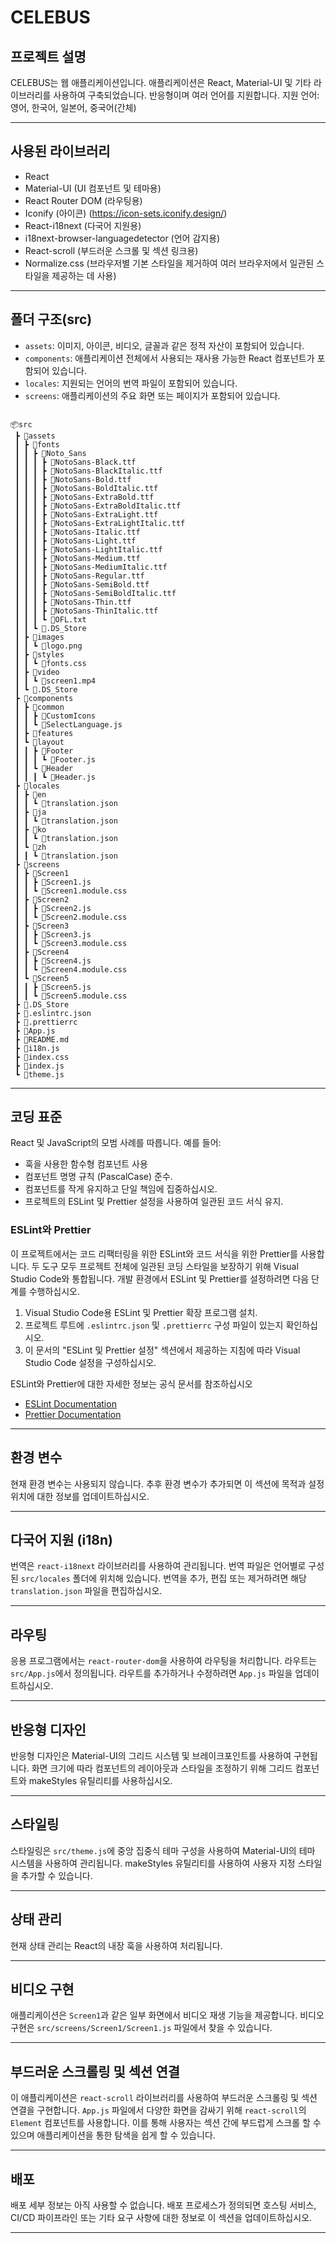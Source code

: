 # CELEBUS

## 프로젝트 설명

CELEBUS는 웹 애플리케이션입니다. 애플리케이션은 React, Material-UI 및 기타 라이브러리를 사용하여 구축되었습니다. 반응형이며 여러 언어를 지원합니다.
지원 언어: 영어, 한국어, 일본어, 중국어(간체)

---

## 사용된 라이브러리

- React
- Material-UI (UI 컴포넌트 및 테마용)
- React Router DOM (라우팅용)
- Iconify (아이콘) (https://icon-sets.iconify.design/)
- React-i18next (다국어 지원용)
- i18next-browser-languagedetector (언어 감지용)
- React-scroll (부드러운 스크롤 및 섹션 링크용)
- Normalize.css (브라우저별 기본 스타일을 제거하여 여러 브라우저에서 일관된 스타일을 제공하는 데 사용)

---

## 폴더 구조(src)

- `assets`: 이미지, 아이콘, 비디오, 글꼴과 같은 정적 자산이 포함되어 있습니다.
- `components`: 애플리케이션 전체에서 사용되는 재사용 가능한 React 컴포넌트가 포함되어 있습니다.
- `locales`: 지원되는 언어의 번역 파일이 포함되어 있습니다.
- `screens`: 애플리케이션의 주요 화면 또는 페이지가 포함되어 있습니다.

```

📦src
 ┣ 📂assets
 ┃ ┣ 📂fonts
 ┃ ┃ ┣ 📂Noto_Sans
 ┃ ┃ ┃ ┣ 📜NotoSans-Black.ttf
 ┃ ┃ ┃ ┣ 📜NotoSans-BlackItalic.ttf
 ┃ ┃ ┃ ┣ 📜NotoSans-Bold.ttf
 ┃ ┃ ┃ ┣ 📜NotoSans-BoldItalic.ttf
 ┃ ┃ ┃ ┣ 📜NotoSans-ExtraBold.ttf
 ┃ ┃ ┃ ┣ 📜NotoSans-ExtraBoldItalic.ttf
 ┃ ┃ ┃ ┣ 📜NotoSans-ExtraLight.ttf
 ┃ ┃ ┃ ┣ 📜NotoSans-ExtraLightItalic.ttf
 ┃ ┃ ┃ ┣ 📜NotoSans-Italic.ttf
 ┃ ┃ ┃ ┣ 📜NotoSans-Light.ttf
 ┃ ┃ ┃ ┣ 📜NotoSans-LightItalic.ttf
 ┃ ┃ ┃ ┣ 📜NotoSans-Medium.ttf
 ┃ ┃ ┃ ┣ 📜NotoSans-MediumItalic.ttf
 ┃ ┃ ┃ ┣ 📜NotoSans-Regular.ttf
 ┃ ┃ ┃ ┣ 📜NotoSans-SemiBold.ttf
 ┃ ┃ ┃ ┣ 📜NotoSans-SemiBoldItalic.ttf
 ┃ ┃ ┃ ┣ 📜NotoSans-Thin.ttf
 ┃ ┃ ┃ ┣ 📜NotoSans-ThinItalic.ttf
 ┃ ┃ ┃ ┗ 📜OFL.txt
 ┃ ┃ ┗ 📜.DS_Store
 ┃ ┣ 📂images
 ┃ ┃ ┗ 📜logo.png
 ┃ ┣ 📂styles
 ┃ ┃ ┗ 📜fonts.css
 ┃ ┣ 📂video
 ┃ ┃ ┗ 📜screen1.mp4
 ┃ ┗ 📜.DS_Store
 ┣ 📂components
 ┃ ┣ 📂common
 ┃ ┃ ┣ 📂CustomIcons
 ┃ ┃ ┗ 📜SelectLanguage.js
 ┃ ┣ 📂features
 ┃ ┗ 📂layout
 ┃ ┃ ┣ 📂Footer
 ┃ ┃ ┃ ┗ 📜Footer.js
 ┃ ┃ ┗ 📂Header
 ┃ ┃ ┃ ┗ 📜Header.js
 ┣ 📂locales
 ┃ ┣ 📂en
 ┃ ┃ ┗ 📜translation.json
 ┃ ┣ 📂ja
 ┃ ┃ ┗ 📜translation.json
 ┃ ┣ 📂ko
 ┃ ┃ ┗ 📜translation.json
 ┃ ┗ 📂zh
 ┃ ┃ ┗ 📜translation.json
 ┣ 📂screens
 ┃ ┣ 📂Screen1
 ┃ ┃ ┣ 📜Screen1.js
 ┃ ┃ ┗ 📜Screen1.module.css
 ┃ ┣ 📂Screen2
 ┃ ┃ ┣ 📜Screen2.js
 ┃ ┃ ┗ 📜Screen2.module.css
 ┃ ┣ 📂Screen3
 ┃ ┃ ┣ 📜Screen3.js
 ┃ ┃ ┗ 📜Screen3.module.css
 ┃ ┣ 📂Screen4
 ┃ ┃ ┣ 📜Screen4.js
 ┃ ┃ ┗ 📜Screen4.module.css
 ┃ ┗ 📂Screen5
 ┃ ┃ ┣ 📜Screen5.js
 ┃ ┃ ┗ 📜Screen5.module.css
 ┣ 📜.DS_Store
 ┣ 📜.eslintrc.json
 ┣ 📜.prettierrc
 ┣ 📜App.js
 ┣ 📜README.md
 ┣ 📜i18n.js
 ┣ 📜index.css
 ┣ 📜index.js
 ┗ 📜theme.js

```

---

## 코딩 표준

React 및 JavaScript의 모범 사례를 따릅니다. 예를 들어:

- 훅을 사용한 함수형 컴포넌트 사용
- 컴포넌트 명명 규칙 (PascalCase) 준수.
- 컴포넌트를 작게 유지하고 단일 책임에 집중하십시오.
- 프로젝트의 ESLint 및 Prettier 설정을 사용하여 일관된 코드 서식 유지.

### ESLint와 Prettier

이 프로젝트에서는 코드 리팩터링을 위한 ESLint와 코드 서식을 위한 Prettier를 사용합니다. 두 도구 모두 프로젝트 전체에 일관된 코딩 스타일을 보장하기 위해 Visual Studio Code와 통합됩니다. 개발 환경에서 ESLint 및 Prettier를 설정하려면 다음 단계를 수행하십시오.

1. Visual Studio Code용 ESLint 및 Prettier 확장 프로그램 설치.
2. 프로젝트 루트에 `.eslintrc.json` 및 `.prettierrc` 구성 파일이 있는지 확인하십시오.
3. 이 문서의 "ESLint 및 Prettier 설정" 섹션에서 제공하는 지침에 따라 Visual Studio Code 설정을 구성하십시오.

ESLint와 Prettier에 대한 자세한 정보는 공식 문서를 참조하십시오

- [ESLint Documentation](https://eslint.org/docs/user-guide/getting-started)
- [Prettier Documentation](https://prettier.io/docs/en/index.html)

---

## 환경 변수

현재 환경 변수는 사용되지 않습니다. 추후 환경 변수가 추가되면 이 섹션에 목적과 설정 위치에 대한 정보를 업데이트하십시오.

---

## 다국어 지원 (i18n)

번역은 `react-i18next` 라이브러리를 사용하여 관리됩니다. 번역 파일은 언어별로 구성된 `src/locales` 폴더에 위치해 있습니다. 번역을 추가, 편집 또는 제거하려면 해당 `translation.json` 파일을 편집하십시오.

---

## 라우팅

응용 프로그램에서는 `react-router-dom`을 사용하여 라우팅을 처리합니다. 라우트는 `src/App.js`에서 정의됩니다. 라우트를 추가하거나 수정하려면 `App.js` 파일을 업데이트하십시오.

---

## 반응형 디자인

반응형 디자인은 Material-UI의 그리드 시스템 및 브레이크포인트를 사용하여 구현됩니다. 화면 크기에 따라 컴포넌트의 레이아웃과 스타일을 조정하기 위해 그리드 컴포넌트와 makeStyles 유틸리티를 사용하십시오.

---

## 스타일링

스타일링은 `src/theme.js`에 중앙 집중식 테마 구성을 사용하여 Material-UI의 테마 시스템을 사용하여 관리됩니다. makeStyles 유틸리티를 사용하여 사용자 지정 스타일을 추가할 수 있습니다.

---

## 상태 관리

현재 상태 관리는 React의 내장 훅을 사용하여 처리됩니다.

---

## 비디오 구현

애플리케이션은 `Screen1`과 같은 일부 화면에서 비디오 재생 기능을 제공합니다. 비디오 구현은 `src/screens/Screen1/Screen1.js` 파일에서 찾을 수 있습니다.

---

## 부드러운 스크롤링 및 섹션 연결

이 애플리케이션은 `react-scroll` 라이브러리를 사용하여 부드러운 스크롤링 및 섹션 연결을 구현합니다. `App.js` 파일에서 다양한 화면을 감싸기 위해 `react-scroll`의 `Element` 컴포넌트를 사용합니다. 이를 통해 사용자는 섹션 간에 부드럽게 스크롤 할 수 있으며 애플리케이션을 통한 탐색을 쉽게 할 수 있습니다.

---

## 배포

배포 세부 정보는 아직 사용할 수 없습니다. 배포 프로세스가 정의되면 호스팅 서비스, CI/CD 파이프라인 또는 기타 요구 사항에 대한 정보로 이 섹션을 업데이트하십시오.

---
